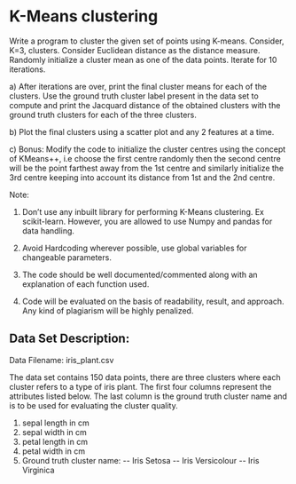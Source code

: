 # K-Means clustering

Write a program to cluster the given set of points using K-means. Consider, K=3, clusters.
Consider Euclidean distance as the distance measure. Randomly initialize a cluster mean as
one of the data points. Iterate for 10 iterations.

a) After iterations are over, print the final cluster means for each of the clusters. Use the
ground truth cluster label present in the data set to compute and print the Jacquard
distance of the obtained clusters with the ground truth clusters for each of the three
clusters.

b) Plot the final clusters using a scatter plot and any 2 features at a time.

c) Bonus: Modify the code to initialize the cluster centres using the concept of
KMeans++, i.e choose the first centre randomly then the second centre will be the
point farthest away from the 1st centre and similarly initialize the 3rd centre keeping
into account its distance from 1st and the 2nd centre.


Note:
1) Don’t use any inbuilt library for performing K-Means clustering. Ex scikit-learn.
However, you are allowed to use Numpy and pandas for data handling.

2) Avoid Hardcoding wherever possible, use global variables for changeable
parameters.

3) The code should be well documented/commented along with an explanation of each
function used.

4) Code will be evaluated on the basis of readability, result, and approach. Any kind of
plagiarism will be highly penalized.


## Data Set Description:

Data Filename: iris_plant.csv

The data set contains 150 data points, there are three clusters where each cluster refers to a
type of iris plant. The first four columns represent the attributes listed below. The last column
is the ground truth cluster name and is to be used for evaluating the cluster quality.
1. sepal length in cm
2. sepal width in cm
3. petal length in cm
4. petal width in cm
5. Ground truth cluster name:
-- Iris Setosa
-- Iris Versicolour
-- Iris Virginica
